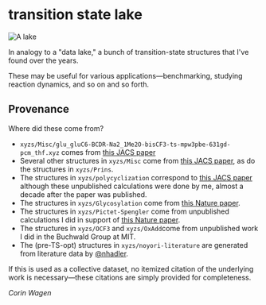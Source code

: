 # transition state lake

![A lake](img/lhamo-latso.jpg)

In analogy to a "data lake," a bunch of transition-state structures that I've found over the years.

These may be useful for various applications—benchmarking, studying reaction dynamics, and so on and so forth.

## Provenance
Where did these come from?
 - `xyzs/Misc/glu_gluC6-BCDR-Na2_1Me2O-bisCF3-ts-mpw3pbe-631gd-pcm_thf.xyz` comes from [this JACS paper](https://pubs.acs.org/doi/full/10.1021/jacs.9b07022)
 - Several other structures in `xyzs/Misc` come from [this JACS paper](https://pubs.acs.org/doi/abs/10.1021/jacs.2c06688), as do the structures in `xyzs/Prins`.
 - The structures in `xyzs/polycyclization` correspond to [this JACS paper](https://pubs.acs.org/doi/abs/10.1021/ja101256v?&) although these unpublished calculations were done by me, almost a decade after the paper was published.
 - The structures in `xyzs/Glycosylation` come from [this Nature paper](https://www.nature.com/articles/s41586-022-04958-w).
 - The structures in `xyzs/Pictet-Spengler` come from unpublished calculations I did in support of [this Nature paper](https://www.nature.com/articles/s41586-022-05263-2).
 - The structures in `xyzs/OCF3` and `xyzs/OxAdd`come from unpublished work I did in the Buchwald Group at MIT.
 - The (pre-TS-opt) structures in `xyzs/noyori-literature` are generated from literature data by [@nhadler](https://github.com/nhadler).

If this is used as a collective dataset, no itemized citation of the underlying work is necessary—these citations are simply provided for completeness.

*Corin Wagen*
